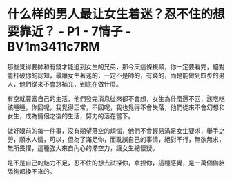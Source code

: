 # 什么样的男人最让女生着迷？忍不住的想要靠近？ - P1 - 7情子 - BV1m3411c7RM

那些覺得要帥和有錢才能追到女生的兄弟，那今天這條視頻，你一定要看完，絕對能打破你的認知，最讓女生著迷的，一定不是帥的，有錢的，而是能做到四步的男人，他們從來不會想補充，到底在做什麼。

有空就豐富自己的生活，他們發完消息從來都不會想，女生為什麼還不回，該吃吃該睡睡，你回呢，我覺得正常，不回呢，我也覺得不會失落，他們從來不會幻想和女生，成為情侶之後的生活，努力的活在當下。

做好眼前的每一件事，沒有期望落空的煩惱，他們不會輕易滿足女生要求，舉手之勞，順水人情，可以，但為了滿足你，而耽誤自己的事情，絕對不行，無欲無求，無所畏懼，這種強大來自內心的滯空力，讓女生總懷疑。

是不是自己的魅力不足，忍不住的想去試探你，拿捏你，這種感覺，是一萬個備胎舔狗都換不來的。
